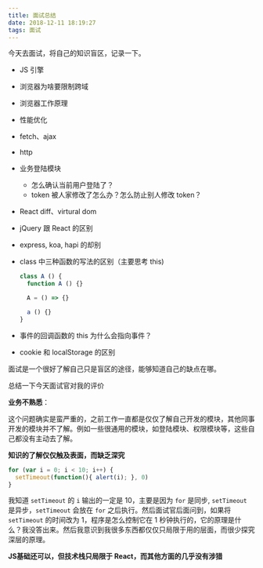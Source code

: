 ```yaml
---
title: 面试总结
date: 2018-12-11 18:19:27
tags: 面试
---
```


今天去面试，将自己的知识盲区，记录一下。

- JS 引擎
- 浏览器为啥要限制跨域
- 浏览器工作原理
- 性能优化
- fetch、ajax
- http
- 业务登陆模块
  - 怎么确认当前用户登陆了？
  - token 被人家修改了怎么办？怎么防止别人修改 token？
- React diff、virtural dom
- jQuery 跟 React 的区别
- express, koa, hapi 的却别
- class 中三种函数的写法的区别（主要思考 this)

    ```js
    class A () {
      function A () {}

      A = () => {}

      a () {}
    }
    ```
- 事件的回调函数的 this 为什么会指向事件？
- cookie 和 localStorage 的区别

面试是一个很好了解自己只是盲区的途径，能够知道自己的缺点在哪。

总结一下今天面试官对我的评价

**业务不熟悉**：

这个问题确实是蛮严重的，之前工作一直都是仅仅了解自己开发的模块，其他同事开发的模块并不了解。例如一些很通用的模块，如登陆模块、权限模块等，这些自己都没有主动去了解。

**知识的了解仅仅触及表面，而缺乏深究**

```js
for (var i = 0; i < 10; i++) {
  setTimeout(function(){ alert(i); }, 0)
}
```

我知道 `setTimeout` 的 `i` 输出的一定是 10，主要是因为 `for` 是同步, `setTimeout` 是异步，`setTimeout` 会放在 `for` 之后执行。然后面试官后面问到，如果将 `setTimeout` 的时间改为 1，程序是怎么控制它在 1 秒钟执行的，它的原理是什么？我没答出来。然后我意识到我很多东西都仅仅只局限于用的层面，而很少探究深层的原理。

**JS基础还可以，但技术栈只局限于 React，而其他方面的几乎没有涉猎**

